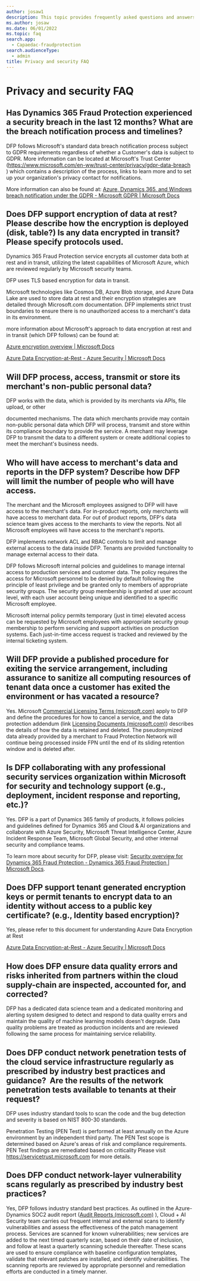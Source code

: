 ```yaml
---
author: josaw1
description: This topic provides frequently asked questions and answers about privacy and security in Microsoft Dynamics 365 Fraud Protection.
ms.author: josaw
ms.date: 06/01/2022
ms.topic: faq
search.app: 
  - Capaedac-fraudprotection
search.audienceType:
  - admin
title: Privacy and security FAQ
---
```


# Privacy and security FAQ

## Has Dynamics 365 Fraud Protection experienced a security breach in the last 12 months? What are the breach notification process and timelines? 

DFP follows Microsoft's standard data breach notification process subject to GDPR requirements regardless of whether a Customer's data is subject to GDPR. More information can be located at Microsoft's Trust Center (<https://www.microsoft.com/en-ww/trust-center/privacy/gdpr-data-breach> ) which contains a description of the process, links to learn more and to set up your organization's privacy contact for notifications.

More information can also be found at: [Azure, Dynamics 365, and Windows breach notification under the GDPR - Microsoft GDPR \| Microsoft Docs](https://docs.microsoft.com/en-us/compliance/regulatory/gdpr-breach-azure-dynamics-windows)

## Does DFP support encryption of data at rest?  Please describe how the encryption is deployed (disk, table?) Is any data encrypted in transit? Please specify protocols used. 

Dynamics 365 Fraud Protection service encrypts all customer data both at rest and in transit, utilizing the latest capabilities of Microsoft Azure, which are reviewed regularly by Microsoft security teams.



DFP uses TLS based encryption for data in transit.

Microsoft technologies like Cosmos DB, Azure Blob storage, and Azure Data Lake are used to store data at rest and their encryption strategies are detailed through Microsoft.com documentation. DFP implements strict trust boundaries to ensure there is no unauthorized access to a merchant's data in its environment.

more information about Microsoft's approach to data encryption at rest and in transit (which DFP follows) can be found at:

[Azure encryption overview \| Microsoft Docs](https://docs.microsoft.com/en-us/azure/security/fundamentals/encryption-overview)

[Azure Data Encryption-at-Rest - Azure Security \| Microsoft Docs](https://docs.microsoft.com/en-us/azure/security/fundamentals/encryption-atrest)



## Will DFP process, access, transmit or store its merchant's non-public personal data?  

DFP works with the data, which is provided by its merchants via APIs, file upload, or other

documented mechanisms. The data which merchants provide may contain non-public personal data which DFP will process, transmit and store within its compliance boundary to provide the service. A merchant may leverage DFP to transmit the data to a different system or create additional copies to meet the merchant's business needs.



## Who will have access to merchant's data and reports in the DFP system? Describe how DFP will limit the number of people who will have access. 



The merchant and the Microsoft employees assigned to DFP will have access to the merchant's data. For in-product reports, only merchants will have access to merchant data. For out of product reports, DFP's data science team gives access to the merchants to view the reports. Not all Microsoft employees will have access to the merchant's reports.

DFP implements network ACL and RBAC controls to limit and manage external access to the data inside DFP. Tenants are provided functionality to manage external access to their data.

DFP follows Microsoft internal policies and guidelines to manage internal access to production services and customer data. The policy requires the access for Microsoft personnel to be denied by default following the principle of least privilege and be granted only to members of appropriate security groups. The security group membership is granted at user account level, with each user account being unique and identified to a specific Microsoft employee.

Microsoft internal policy permits temporary (just in time) elevated access can be requested by Microsoft employees with appropriate security group membership to perform servicing and support activities on production systems. Each just-in-time access request is tracked and reviewed by the internal ticketing system.



## Will DFP provide a published procedure for exiting the service arrangement, including assurance to sanitize all computing resources of tenant data once a customer has exited the environment or has vacated a resource?   



Yes. Microsoft [Commercial Licensing Terms (microsoft.com)](https://www.microsoft.com/licensing/terms/welcome/welcomepage) apply to DFP and define the procedures for how to cancel a service, and the data protection addendum (link [Licensing Documents (microsoft.com)](https://www.microsoft.com/licensing/docs/view/Microsoft-Products-and-Services-Data-Protection-Addendum-DPA)) describes the details of how the data is retained and deleted. The pseudonymized data already provided by a merchant to Fraud Protection Network will continue being processed inside FPN until the end of its sliding retention window and is deleted after.



## Is DFP collaborating with any professional security services organization within Microsoft for security and technology support (e.g., deployment, incident response and reporting, etc.)? 



Yes. DFP is a part of Dynamics 365 family of products, it follows policies and guidelines defined for Dynamics 365 and Cloud & AI organizations and collaborate with Azure Security, Microsoft Threat Intelligence Center, Azure Incident Response Team, Microsoft Global Security, and other internal security and compliance teams.

To learn more about security for DFP, please visit: [Security overview for Dynamics 365 Fraud Protection - Dynamics 365 Fraud Protection \| Microsoft Docs](https://docs.microsoft.com/en-us/dynamics365/fraud-protection/security).



## Does DFP support tenant generated encryption keys or permit tenants to encrypt data to an identity without access to a public key certificate? (e.g., Identity based encryption)? 



Yes, please refer to this document for understanding Azure Data Encryption at Rest

[Azure Data Encryption-at-Rest - Azure Security \| Microsoft Docs](https://docs.microsoft.com/en-us/azure/security/fundamentals/encryption-atrest)

## How does DFP ensure data quality errors and risks inherited from partners within the cloud supply-chain are inspected, accounted for, and corrected? 

DFP has a dedicated data science team and a dedicated monitoring and alerting system designed to detect and respond to data quality errors and maintain the quality of machine learning models doesn't degrade. Data quality problems are treated as production incidents and are reviewed following the same process for maintaining service reliability.



## Does DFP conduct network penetration tests of the cloud service infrastructure regularly as prescribed by industry best practices and guidance?  Are the results of the network penetration tests available to tenants at their request?  



DFP uses industry standard tools to scan the code and the bug detection and severity is based on NIST 800-30 standards.

Penetration Testing (PEN Test) is performed at least annually on the Azure environment by an independent third party. The PEN Test scope is determined based on Azure's areas of risk and compliance requirements. PEN Test findings are remediated based on criticality
Please visit [<u>https://servicetrust.microsoft.com</u>](https://servicetrust.microsoft.com) for more details.





## Does DFP conduct network-layer vulnerability scans regularly as prescribed by industry best practices? 



Yes, DFP follows industry standard best practices. As outlined in the Azure-Dynamics SOC2 audit report ([Audit Reports (microsoft.com)](https://servicetrust.microsoft.com/ViewPage/MSComplianceGuideV3?command=Download&downloadType=Document&downloadId=34772c1f-ea02-4ba6-b4a7-20aeb5241243&tab=7027ead0-3d6b-11e9-b9e1-290b1eb4cdeb&docTab=7027ead0-3d6b-11e9-b9e1-290b1eb4cdeb_SOC_%2F_SSAE_16_Reports) ), Cloud + AI Security team carries out frequent internal and external scans to identify vulnerabilities and assess the effectiveness of the patch management process. Services are scanned for known vulnerabilities; new services are added to the next timed quarterly scan, based on their date of inclusion, and follow at least a quarterly scanning schedule thereafter. These scans are used to ensure compliance with baseline configuration templates, validate that relevant patches are installed, and identify vulnerabilities. The scanning reports are reviewed by appropriate personnel and remediation efforts are conducted in a timely manner.
